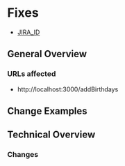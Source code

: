 # Fixes

- [JIRA_ID](https://humandecode.atlassian.net/jira/software/c/projects/BDA/boards/25?modal=detail&selectedIssue=BDA-9&quickFilter=51)

## General Overview

### URLs affected

- http://localhost:3000/addBirthdays


## Change Examples


## Technical Overview


### Changes

